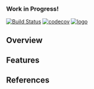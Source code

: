### Work in Progress!
[![Build Status](https://travis-ci.org/kabasakalis/springify.svg?branch=master)](https://travis-ci.org/kabasakalis/springify)
[![codecov](https://codecov.io/gh/kabasakalis/springify/branch/master/graph/badge.svg)](https://codecov.io/gh/kabasakalis/springify)
[![logo](https://raw.githubusercontent.com/drumaddict/springify/master/src/main/resources/static/docs/v1/images/springify.png)](https://github.com/kabasakalis/springify)

## Overview

## Features

## References


